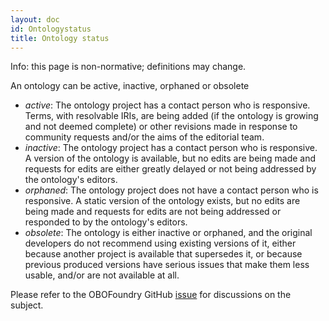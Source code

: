 ```yaml
---
layout: doc
id: Ontologystatus
title: Ontology status
---
```


Info: this page is non-normative; definitions may change.

An ontology can be active, inactive, orphaned or obsolete

- _active_: The ontology project has a contact person who is responsive. Terms, with resolvable IRIs, are being added (if the ontology is growing and not deemed complete) or other revisions made in response to community requests and/or the aims of the editorial team.
- _inactive_: The ontology project has a contact person who is responsive. A version of the ontology is available, but no edits are being made and requests for edits are either greatly delayed or not being addressed by the ontology's editors.
- _orphaned_: The ontology project does not have a contact person who is responsive. A static version of the ontology exists, but no edits are being made and requests for edits are not being addressed or responded to by the ontology's editors.
- _obsolete_: The ontology is either inactive or orphaned, and the original developers do not recommend using existing versions of it, either because another project is available that supersedes it, or because previous produced versions have serious issues that make them less usable, and/or are not available at all.

Please refer to the OBOFoundry GitHub [issue](https://github.com/OBOFoundry/OBOFoundry.github.io/issues/1126) for discussions on the subject.
